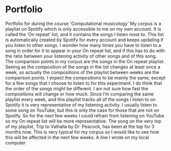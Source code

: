 # Portfolio
Portfolio for during the course 'Computational musicology'
My corpus is a playlist on Spotify which is only accessible to me on my own account. It is called the ‘On repeat’ list, and it contains the songs I listen most to. This list is automatically created by Spotify for every account and keeps updating if you listen to other songs. I wonder how many times you have to listen to a song in order for it to appear in your On repeat list, and if this has to do with the ratio between your listening activity of other songs and of this song.
The comparison points in my corpus are the songs in the On repeat playlist. Seeing as the composition of the songs in the list changes at least once a week, so actually the compositions of the playlist between weeks are the comparison points. I expect the compositions to be mainly the same, except for a few songs that I choose to listen to for this experiment. I do think that the order of the songs might be different. I am not sure how fast the compositions will change or how much.
Since I’m comparing the same playlist every week, and this playlist tracks all of the songs I listen to on Spotify it is very representative of my listening activity. I usually listen to some song on YouTube, but this is only the case for those that are not on Spotify. So for the next few weeks I could refrain from listening on YouTube so my On repeat list will be more representative. 
The song on the very top of my playlist, Trip to Valhalla by Dr. Peacock, has been at the top for 3 months now. This is very typical for my corpus so I would like to see how this will be affected in the next few weeks.
A line I wrote on my local computer  
